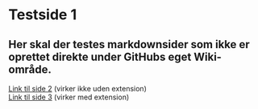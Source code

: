 # Testside 1

## Her skal der testes markdownsider som ikke er oprettet direkte under GitHubs eget Wiki-område.

[Link til side 2](TestSide2) (virker ikke uden extension)  
[Link til side 3](TestSide3.md) (virker med extension)  

